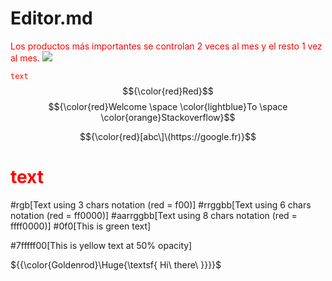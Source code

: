 # Editor.md
<span style="color:red">Los productos más importantes se controlan 2 veces al mes y el resto 1 vez al mes.</span>
![](https://pandao.github.io/editor.md/images/logos/editormd-logo-180x180.png)

<code style="color : red">text</code>
$${\color{red}Red}$$
$${\color{red}Welcome \space \color{lightblue}To \space \color{orange}Stackoverflow}$$


$${\color{red}[abc\]\(https://google.fr)}$$
<h1 style="color: red">text</h1>

#rgb[Text using 3 chars notation (red = f00)]
#rrggbb[Text using 6 chars notation (red = ff0000)]
#aarrggbb[Text using 8 chars notation (red = ffff0000)]
#0f0[This is green text]

#7fffff00[This is yellow text at 50% opacity]


${{\color{Goldenrod}\Huge{\textsf{  Hi\ there\ \}}}}\$
